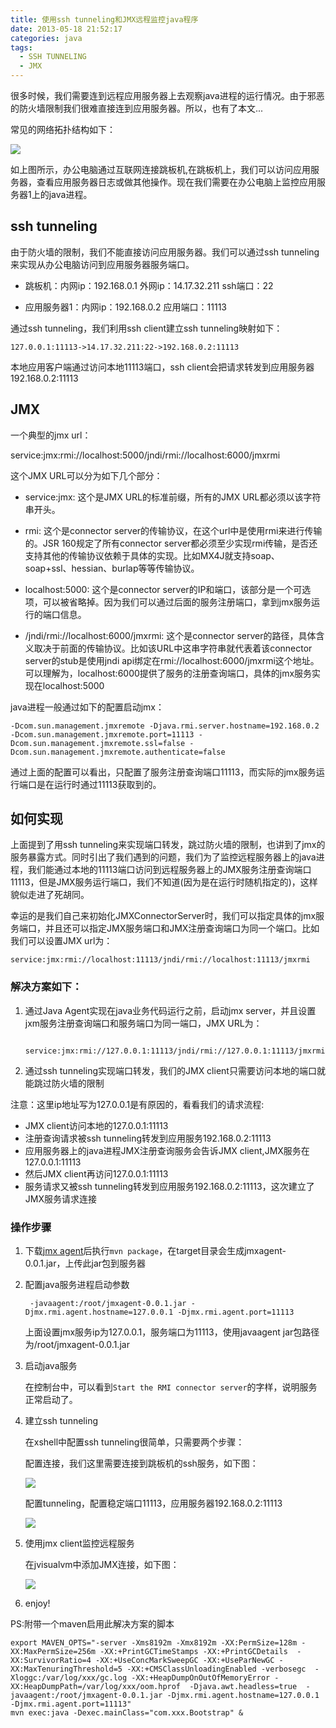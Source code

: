 ```yaml
---
title: 使用ssh tunneling和JMX远程监控java程序
date: 2013-05-18 21:52:17
categories: java
tags:
  - SSH TUNNELING
  - JMX
---
```



很多时候，我们需要连到远程应用服务器上去观察java进程的运行情况。由于邪恶的防火墙限制我们很难直接连到应用服务器。所以，也有了本文...
<!--more-->
常见的网络拓扑结构如下：

![](ssh-tunneling-and-JMX-for-remote-monitor/network_topology.jpg)

如上图所示，办公电脑通过互联网连接跳板机,在跳板机上，我们可以访问应用服务器，查看应用服务器日志或做其他操作。现在我们需要在办公电脑上监控应用服务器1上的java进程。

## ssh tunneling

由于防火墙的限制，我们不能直接访问应用服务器。我们可以通过ssh tunneling来实现从办公电脑访问到应用服务器服务端口。


- 跳板机：内网ip：192.168.0.1 外网ip：14.17.32.211 ssh端口：22

- 应用服务器1：内网ip：192.168.0.2 应用端口：11113

通过ssh tunneling，我们利用ssh client建立ssh tunneling映射如下：

	127.0.0.1:11113->14.17.32.211:22->192.168.0.2:11113

本地应用客户端通过访问本地11113端口，ssh client会把请求转发到应用服务器192.168.0.2:11113


## JMX

一个典型的jmx url：

service:jmx:rmi://localhost:5000/jndi/rmi://localhost:6000/jmxrmi

这个JMX URL可以分为如下几个部分：

- service:jmx: 这个是JMX URL的标准前缀，所有的JMX URL都必须以该字符串开头。

- rmi: 这个是connector server的传输协议，在这个url中是使用rmi来进行传输的。JSR 160规定了所有connector server都必须至少实现rmi传输，是否还支持其他的传输协议依赖于具体的实现。比如MX4J就支持soap、soap+ssl、hessian、burlap等等传输协议。

- localhost:5000: 这个是connector server的IP和端口，该部分是一个可选项，可以被省略掉。因为我们可以通过后面的服务注册端口，拿到jmx服务运行的端口信息。

- /jndi/rmi://localhost:6000/jmxrmi: 这个是connector server的路径，具体含义取决于前面的传输协议。比如该URL中这串字符串就代表着该connector server的stub是使用jndi api绑定在rmi://localhost:6000/jmxrmi这个地址。可以理解为，localhost:6000提供了服务的注册查询端口，具体的jmx服务实现在localhost:5000

java进程一般通过如下的配置启动jmx：

 	-Dcom.sun.management.jmxremote -Djava.rmi.server.hostname=192.168.0.2  -Dcom.sun.management.jmxremote.port=11113 -Dcom.sun.management.jmxremote.ssl=false -Dcom.sun.management.jmxremote.authenticate=false

通过上面的配置可以看出，只配置了服务注册查询端口11113，而实际的jmx服务运行端口是在运行时通过11113获取到的。

## 如何实现

上面提到了用ssh tunneling来实现端口转发，跳过防火墙的限制，也讲到了jmx的服务暴露方式。同时引出了我们遇到的问题，我们为了监控远程服务器上的java进程，我们能通过本地的11113端口访问到远程服务器上的JMX服务注册查询端口11113，但是JMX服务运行端口，我们不知道(因为是在运行时随机指定的)，这样貌似走进了死胡同。

幸运的是我们自己来初始化JMXConnectorServer时，我们可以指定具体的jmx服务端口，并且还可以指定JMX服务端口和JMX注册查询端口为同一个端口。比如我们可以设置JMX url为：

	service:jmx:rmi://localhost:11113/jndi/rmi://localhost:11113/jmxrmi

### 解决方案如下：

1. 通过Java Agent实现在java业务代码运行之前，启动jmx server，并且设置jxm服务注册查询端口和服务端口为同一端口，JMX URL为：

		service:jmx:rmi://127.0.0.1:11113/jndi/rmi://127.0.0.1:11113/jmxrmi
	
	

2. 通过ssh tunneling实现端口转发，我们的JMX client只需要访问本地的端口就能跳过防火墙的限制


注意：这里ip地址写为127.0.0.1是有原因的，看看我们的请求流程:


- JMX client访问本地的127.0.0.1:11113
- 注册查询请求被ssh tunneling转发到应用服务192.168.0.2:11113
- 应用服务器上的java进程JMX注册查询服务会告诉JMX client,JMX服务在127.0.0.1:11113
- 然后JMX client再访问127.0.0.1:11113
- 服务请求又被ssh tunneling转发到应用服务192.168.0.2:11113，这次建立了JMX服务请求连接

### 操作步骤

1. 下载[jmx agent](https://github.com/bohrqiu/jmx_agent.git)后执行`mvn package`，在target目录会生成jmxagent-0.0.1.jar，上传此jar包到服务器
2. 配置java服务进程启动参数
	
		-javaagent:/root/jmxagent-0.0.1.jar -Djmx.rmi.agent.hostname=127.0.0.1 -Djmx.rmi.agent.port=11113
	
	上面设置jmx服务ip为127.0.0.1，服务端口为11113，使用javaagent jar包路径为/root/jmxagent-0.0.1.jar

3. 启动java服务
	
	在控制台中，可以看到`Start the RMI connector server`的字样，说明服务正常启动了。

4. 建立ssh tunneling

	在xshell中配置ssh tunneling很简单，只需要两个步骤：

	配置连接，我们这里需要连接到跳板机的ssh服务，如下图：	

	![](ssh-tunneling-and-JMX-for-remote-monitor/xshell_ssh_tunneling1.jpg)
	
	配置tunneling，配置稳定端口11113，应用服务器192.168.0.2:11113

	![](ssh-tunneling-and-JMX-for-remote-monitor/xshell_ssh_tunneling2.jpg)

5. 使用jmx client监控远程服务

	在jvisualvm中添加JMX连接，如下图：
	
	![](ssh-tunneling-and-JMX-for-remote-monitor/xshell_ssh_tunneling3.jpg)

6. enjoy!	


PS:附带一个maven启用此解决方案的脚本

	export MAVEN_OPTS="-server -Xms8192m -Xmx8192m -XX:PermSize=128m -XX:MaxPermSize=256m -XX:+PrintGCTimeStamps -XX:+PrintGCDetails  -XX:SurvivorRatio=4 -XX:+UseConcMarkSweepGC -XX:+UseParNewGC -XX:MaxTenuringThreshold=5 -XX:+CMSClassUnloadingEnabled -verbosegc  -Xloggc:/var/log/xxx/gc.log -XX:+HeapDumpOnOutOfMemoryError -XX:HeapDumpPath=/var/log/xxx/oom.hprof  -Djava.awt.headless=true  -javaagent:/root/jmxagent-0.0.1.jar -Djmx.rmi.agent.hostname=127.0.0.1 -Djmx.rmi.agent.port=11113"
	mvn exec:java -Dexec.mainClass="com.xxx.Bootstrap" &